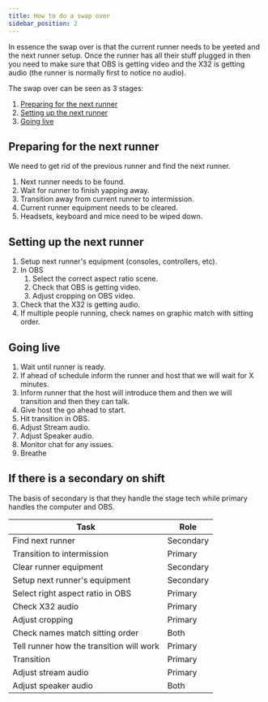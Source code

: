 ```yaml
---
title: How to do a swap over
sidebar_position: 2
---
```


In essence the swap over is that the current runner needs to be yeeted and the next runner setup. Once the runner has all their stuff plugged in then you need to make sure that OBS is getting video and the X32 is getting audio (the runner is normally first to notice no audio).

The swap over can be seen as 3 stages:

1. [Preparing for the next runner](#preparing-for-the-next-runner)
2. [Setting up the next runner](#setting-up-the-next-runner)
3. [Going live](#going-live)

## Preparing for the next runner

We need to get rid of the previous runner and find the next runner.

1. Next runner needs to be found.
2. Wait for runner to finish yapping away.
3. Transition away from current runner to intermission.
4. Current runner equipment needs to be cleared.
5. Headsets, keyboard and mice need to be wiped down.

## Setting up the next runner

1. Setup next runner's equipment (consoles, controllers, etc).
2. In OBS
   1. Select the correct aspect ratio scene.
   2. Check that OBS is getting video.
   3. Adjust cropping on OBS video.
3. Check that the X32 is getting audio.
4. If multiple people running, check names on graphic match with sitting order.

## Going live

1. Wait until runner is ready.
2. If ahead of schedule inform the runner and host that we will wait for X minutes.
3. Inform runner that the host will introduce them and then we will transition and then they can talk.
4. Give host the go ahead to start.
5. Hit transition in OBS.
6. Adjust Stream audio.
7. Adjust Speaker audio.
8. Monitor chat for any issues.
9. Breathe

## If there is a secondary on shift

The basis of secondary is that they handle the stage tech while primary handles the computer and OBS.

| Task                                     | Role      |
| ---------------------------------------- | --------- |
| Find next runner                         | Secondary |
| Transition to intermission               | Primary   |
| Clear runner equipment                   | Secondary |
| Setup next runner's equipment            | Secondary |
| Select right aspect ratio in OBS         | Primary   |
| Check X32 audio                          | Primary   |
| Adjust cropping                          | Primary   |
| Check names match sitting order          | Both      |
| Tell runner how the transition will work | Primary   |
| Transition                               | Primary   |
| Adjust stream audio                      | Primary   |
| Adjust speaker audio                     | Both      |
